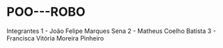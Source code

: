 # POO---ROBO
Integrantes
1 - João Felipe Marques Sena
2 - Matheus Coelho Batista
3 - Francisca Vitória Moreira Pinheiro
